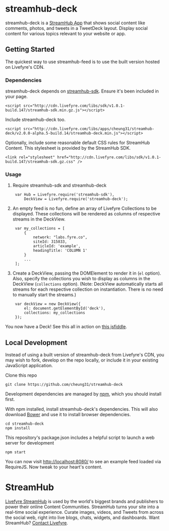 # streamhub-deck

streamhub-deck is a [StreamHub App](http://apps.livefyre.com) that shows social content like comments, photos, and tweets in a TweetDeck layout. Display social content for various topics relevant to your website or app.

## Getting Started

The quickest way to use streamhub-feed is to use the built version hosted on Livefyre's CDN.

### Dependencies

streamhub-deck depends on [streamhub-sdk](https://github.com/livefyre/streamhub-sdk). Ensure it's been included in your page.

	<script src="http://cdn.livefyre.com/libs/sdk/v1.0.1-build.147/streamhub-sdk.min.gz.js"></script>

Include streamhub-deck too.

	<script src="http://cdn.livefyre.com/libs/apps/cheung31/streamhub-deck/v2.0.0-alpha.5-build.14/streamhub-deck.min.js"></script>
	
Optionally, include some reasonable default CSS rules for StreamHub Content. This stylesheet is provided by the StreamHub SDK.

    <link rel="stylesheet" href="http://cdn.livefyre.com/libs/sdk/v1.0.1-build.147/streamhub-sdk.gz.css" />


### Usage

1. Require streamhub-sdk and streamhub-deck

        var Hub = Livefyre.require('streamhub-sdk'),
            DeckView = Livefyre.require('streamhub-deck');
            
          
1. An empty feed is no fun, define an array of Livefyre Collections to be displayed. These collections will be rendered as columns of respective streams in the DeckView.

        var my_collections = [
        	{
            	network: "labs.fyre.co",
	            siteId: 315833,
    	        articleId: 'example',
        		headingTitle: 'COLUMN 1'
        	}
        	...
        ];
    
1. Create a DeckView, passing the DOMElement to render it in (```el``` option). Also, specify the collections you wish to display as columns in the DeckView (```collections``` option). (Note: DeckView automatically starts all streams for each respective collection on instantiation. There is no need to manually start the streams.)

        var deckView = new DeckView({
            el: document.getElementById('deck'),
            collections: my_collections
        });

You now have a Deck! See this all in action on [this jsfiddle](http://jsfiddle.net/nmVz3/5/).

## Local Development

Instead of using a built version of streamhub-deck from Livefyre's CDN, you may wish to fork, develop on the repo locally, or include it in your existing JavaScript application.

Clone this repo

    git clone https://github.com/cheung31/streamhub-deck

Development dependencies are managed by [npm](https://github.com/isaacs/npm), which you should install first.

With npm installed, install streamhub-deck's dependencies. This will also download [Bower](https://github.com/bower/bower) and use it to install browser dependencies.

    cd streamhub-deck
    npm install

This repository's package.json includes a helpful script to launch a web server for development

    npm start

You can now visit [http://localhost:8080/](http://localhost:8080/) to see an example feed loaded via RequireJS. Now tweak to your heart's content.

# StreamHub

[Livefyre StreamHub](http://www.livefyre.com/streamhub/) is used by the world's biggest brands and publishers to power their online Content Communities. StreamHub turns your site into a real-time social experience. Curate images, videos, and Tweets from across the social web, right into live blogs, chats, widgets, and dashboards. Want StreamHub? [Contact Livefyre](http://www.livefyre.com/contact/).
